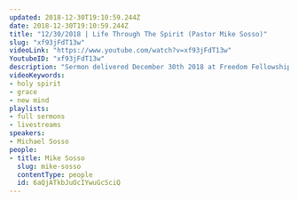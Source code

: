 ```yaml
---
updated: 2018-12-30T19:10:59.244Z
date: 2018-12-30T19:10:59.244Z
title: "12/30/2018 | Life Through The Spirit (Pastor Mike Sosso)"
slug: "xf93jFdT13w"
videoLink: "https://www.youtube.com/watch?v=xf93jFdT13w"
YoutubeID: "xf93jFdT13w"
description: "Sermon delivered December 30th 2018 at Freedom Fellowship Church by Pastor Michael Sosso."
videoKeywords:
- holy spirit
- grace
- new mind
playlists:
- full sermons
- livestreams
speakers:
- Michael Sosso
people:
- title: Mike Sosso
  slug: mike-sosso
  contentType: people
  id: 6aQjATkbJuOcIYwuGcSciQ
---
```

